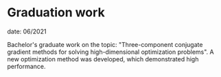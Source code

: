 # Graduation work
date: 06/2021

Bachelor's graduate work on the topic: "Three-component conjugate gradient methods for solving high-dimensional optimization problems". 
A new optimization method was developed, which demonstrated high performance.
